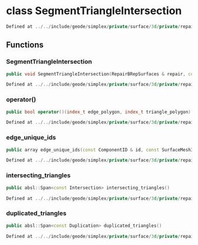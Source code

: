 # class SegmentTriangleIntersection

```cpp
Defined at ../../include/geode/simplex/private/surface/3d/private/repair_brep_surfaces.h#455
```

## Functions

### SegmentTriangleIntersection

```cpp
public void SegmentTriangleIntersection(RepairBRepSurfaces & repair, const Surface3D & edge_surface, const Surface3D & triangle_surface)
```

```cpp
Defined at ../../include/geode/simplex/private/surface/3d/private/repair_brep_surfaces.h#458
```

### operator()

```cpp
public bool operator()(index_t edge_polygon, index_t triangle_polygon)
```

```cpp
Defined at ../../include/geode/simplex/private/surface/3d/private/repair_brep_surfaces.h#473
```

### edge_unique_ids

```cpp
public array edge_unique_ids(const ComponentID & id, const SurfaceMesh3D & mesh, const PolygonEdge & edge)
```

```cpp
Defined at ../../include/geode/simplex/private/surface/3d/private/repair_brep_surfaces.h#546
```

### intersecting_triangles

```cpp
public absl::Span<const Intersection> intersecting_triangles()
```

```cpp
Defined at ../../include/geode/simplex/private/surface/3d/private/repair_brep_surfaces.h#561
```

### duplicated_triangles

```cpp
public absl::Span<const Duplication> duplicated_triangles()
```

```cpp
Defined at ../../include/geode/simplex/private/surface/3d/private/repair_brep_surfaces.h#566
```



